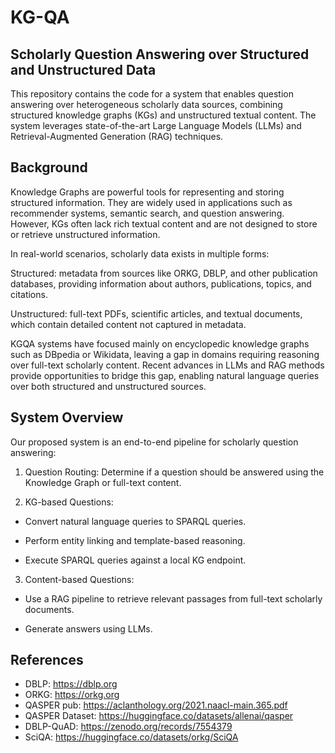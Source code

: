 # KG-QA



## Scholarly Question Answering over Structured and Unstructured Data

This repository contains the code for a system that enables question answering over heterogeneous scholarly data sources, 
combining structured knowledge graphs (KGs) and unstructured textual content. 
The system leverages state-of-the-art Large Language Models (LLMs) and Retrieval-Augmented Generation (RAG) 
techniques.

## Background

Knowledge Graphs are powerful tools for representing and storing structured information. They are widely used in applications such as recommender systems, semantic search, and question answering. However, KGs often lack rich textual content and are not designed to store or retrieve unstructured information.

In real-world scenarios, scholarly data exists in multiple forms:

Structured: metadata from sources like ORKG, DBLP, and other publication databases, providing information about authors, publications, topics, and citations.

Unstructured: full-text PDFs, scientific articles, and textual documents, which contain detailed content not captured in metadata.

KGQA systems have focused mainly on encyclopedic knowledge graphs such as DBpedia or Wikidata, leaving a gap in domains requiring reasoning over full-text scholarly content. Recent advances in LLMs and RAG methods provide opportunities to bridge this gap, enabling natural language queries over both structured and unstructured sources.

## System Overview

Our proposed system is an end-to-end pipeline for scholarly question answering:

1. Question Routing: Determine if a question should be answered using the Knowledge Graph or full-text content.

2. KG-based Questions:

- Convert natural language queries to SPARQL queries.

- Perform entity linking and template-based reasoning.

- Execute SPARQL queries against a local KG endpoint.

3. Content-based Questions:

- Use a RAG pipeline to retrieve relevant passages from full-text scholarly documents.

- Generate answers using LLMs.



## References
- DBLP: https://dblp.org
- ORKG: https://orkg.org
- QASPER pub: https://aclanthology.org/2021.naacl-main.365.pdf
- QASPER Dataset: https://huggingface.co/datasets/allenai/qasper
- DBLP-QuAD: https://zenodo.org/records/7554379
- SciQA:  https://huggingface.co/datasets/orkg/SciQA
